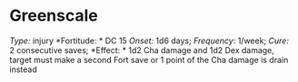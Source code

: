 ﻿---
name: Greenscale
type: injury
fortitude: DC 15
onset: 1d6 days
frequency: 1/week
effect:
  "1d2 Cha damage and 1d2 Dex damage, target must make a second Fort save or 1 point of the Cha damage is drain instead"
cure: 2 consecutive saves
---

# Greenscale
 *Type:* injury
*Fortitude: * DC 15 *Onset:* 1d6 days; *Frequency*: 1/week; *Cure:* 2 consecutive saves;
*Effect: * 1d2 Cha damage and 1d2 Dex damage, target must make a second Fort save or 1 point of the Cha damage is drain instead